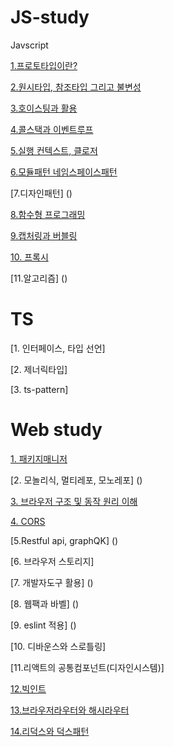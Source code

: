 # JS-study
Javscript 

[1.프로토타입이란?](https://github.com/KoGaYoung/JS-study/blob/main/%ED%94%84%EB%A1%9C%ED%86%A0%ED%83%80%EC%9E%85(Prototype).md)

[2.원시타입, 참조타입 그리고 불변성](https://github.com/KoGaYoung/JS-study/blob/main/%EC%9B%90%EC%8B%9C%ED%83%80%EC%9E%85_%EC%B0%B8%EC%A1%B0%ED%83%80%EC%9E%85%EA%B3%BC%20%EB%B6%88%EB%B3%80%EC%84%B1(Immutable).md)

[3.호이스팅과 활용](https://github.com/KoGaYoung/JS-study/blob/main/%ED%98%B8%EC%9D%B4%EC%8A%A4%ED%8C%85(hoisting).md)

[4.콜스택과 이벤트루프](https://github.com/KoGaYoung/JS-study/blob/main/%EC%BD%9C%EC%8A%A4%ED%83%9D%EA%B3%BC%20%EC%9D%B4%EB%B2%A4%ED%8A%B8%EB%A3%A8%ED%94%84.md)

[5.실행 컨텍스트, 클로저](https://github.com/KoGaYoung/JS-study/blob/main/%EC%8B%A4%ED%96%89%20%EC%BB%A8%ED%85%8D%EC%8A%A4%ED%8A%B8%EC%99%80%ED%81%B4%EB%A1%9C%EC%A0%80.md)

[6.모듈패턴 네임스페이스패턴](https://github.com/KoGaYoung/JS-study/blob/main/%EB%AA%A8%EB%93%88%ED%8C%A8%ED%84%B4%20%EB%84%A4%EC%9E%84%EC%8A%A4%ED%8E%98%EC%9D%B4%EC%8A%A4%ED%8C%A8%ED%84%B4.md)

[7.디자인패턴] ()

[8.함수형 프로그래밍](https://github.com/KoGaYoung/JS-study/blob/main/%ED%95%A8%EC%88%98%ED%98%95%20%ED%94%84%EB%A1%9C%EA%B7%B8%EB%9E%98%EB%B0%8D)

[9.캡처링과 버블링](https://github.com/KoGaYoung/JS-study/blob/main/%EC%BA%A1%EC%B2%98%EB%A7%81%EA%B3%BC%20%EB%B2%84%EB%B8%94%EB%A7%81.md)

[10. 프록시](https://github.com/KoGaYoung/JS-study/blob/main/%ED%94%84%EB%A1%9D%EC%8B%9C.md)

[11.알고리즘] ()


# TS
[1. 인터페이스, 타입 선언]

[2. 제너릭타입]

[3. ts-pattern]


# Web study
[1. 패키지매니저](https://github.com/KoGaYoung/JS-study/blob/main/%ED%8C%A8%ED%82%A4%EC%A7%80%EB%A7%A4%EB%8B%88%EC%A0%80.md)

[2. 모놀리식, 멀티레포, 모노레포] ()

[3. 브라우저 구조 및 동작 원리 이해](https://github.com/KoGaYoung/JS-study/blob/main/%EB%B8%8C%EB%9D%BC%EC%9A%B0%EC%A0%80%20%EA%B5%AC%EC%A1%B0%20%EB%B0%8F%20%EB%8F%99%EC%9E%91%20%EC%9B%90%EB%A6%AC%20%EC%9D%B4%ED%95%B4.md)

[4. CORS](https://github.com/KoGaYoung/JS-study/blob/main/CORS.md)

[5.Restful api, graphQK] ()

[6. 브라우저 스토리지]

[7. 개발자도구 활용] ()

[8. 웹팩과 바벨] ()

[9. eslint 적용] ()

[10. 디바운스와 스로틀링]

[11.리액트의 공통컴포넌트(디자인시스템)]

[12.빅인트](https://github.com/KoGaYoung/JS-study/blob/main/%EB%B9%85%EC%9D%B8%ED%8A%B8.md)

[13.브라우저라우터와 해시라우터](https://github.com/KoGaYoung/JS-study/blob/main/%EB%B8%8C%EB%9D%BC%EC%9A%B0%EC%A7%95%EB%9D%BC%EC%9A%B0%ED%84%B0%EC%99%80%20%ED%95%B4%EC%8B%9C%EB%9D%BC%EC%9A%B0%ED%84%B0.md)

[14.리덕스와 덕스패턴](https://github.com/KoGaYoung/JS-study/blob/main/%EB%A6%AC%EB%8D%95%EC%8A%A4%EC%99%80%20%EB%8D%95%EC%8A%A4%ED%8C%A8%ED%84%B4.md)


